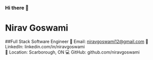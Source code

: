 ### Hi there 👋

# Nirav Goswami
##Full Stack Software Engineer
📧 Email: niravgoswami12@gmail.com
🔗 LinkedIn: linkedin.com/in/niravgoswami\
📍 Location: Scarborough, ON
💻 GitHub: github.com/niravgoswami

<!--
**niravgoswami12/niravgoswami12** is a ✨ _special_ ✨ repository because its `README.md` (this file) appears on your GitHub profile.

Here are some ideas to get you started:

- 🔭 I’m currently working on ...
- 🌱 I’m currently learning ...
- 👯 I’m looking to collaborate on ...
- 🤔 I’m looking for help with ...
- 💬 Ask me about ...
- 📫 How to reach me: ...
- 😄 Pronouns: ...
- ⚡ Fun fact: ...
-->
